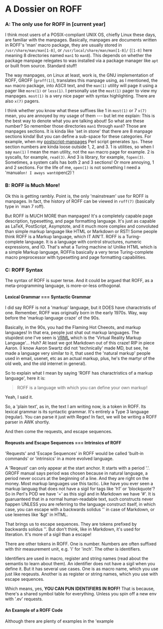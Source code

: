 # A Dossier on ROFF

### A: The only use for ROFF in [current year]

I think most users of a POSIX-compliant UNIX OS, chiefly Linux these days, are familiar with the manpages. Basically, manpages are documents written in ROFF's 'man' macro package, they are usually stored in `/usr/share/man/man[1-8]`, or `/usr/local/share/man/man[1-8]/` (`[1-8]` here meaning 8 directories named `man1` to `man8`). This depends on whether the package manpage relegates to was installed via a package manager like `apt` or built from source. Standard stuff!

The way manpages, on Linux at least, work is, the GNU implementation of ROFF, GROFF (`groff(1)`), translates this manpage using, as I mentioned, the `man` macro package, into ASCII text, and the `man(1)` utility will page it using a pager like `more(1)` or `less(1)`. I personally use the `most(1)` pager to view my manpages. `most(1)` is a very nice pager with syntax highlighting. There are also `x(7)` pagers. 

I think whether you know what these suffixes like 1 in `most(1)` or 7 `x(7)` mean, you are annoyed by my usage of them --- but let me explain: This is the best way to denote what you are talking about! So what are these number? So remember those directories `man1` through `man8`? Those are manpages sections. It is kinda like 'set in stone' that there are 8 manpage sections kinda! But you can define a sub-space for these categories. For example, when my [postscript-manpages](https://github.com/Chubek/postscript-manpages) Perl script generates `3ps`. These section numbers are kinda loose outside 1, 2, and 3. 1 is utilities, so when I say `man(1)` I mean the man utility, not the `man` macro page for example. 2 is syscalls, for example, `read(3)`. And 3 is library, for example, `fopen(3)`. Sometimes, a system calls has both 2 and 3 sections! Or more annoying, 1 and 2 sections. For the life of me, `open(1)` is not something I need a 'manual` on! I aways want `open(2)`!

### B: ROFF is Much More!

Ok this is getting rambly. Point is, the only 'mainstream' use for ROFF is manpages. In fact, the history of ROFF can be viewed in `roff(7)` (basically type in `man 7 roff). 

But ROFF is MUCH MORE than manpages! It's a completely capable page description, typesetting, and page formatting language. It's just as capable as LaTeX, PostScript, Asymptote, and it much more complex and convoluted than simple markup language like HTML or Markdown or RST! Some people think ROFF is a Markup language, which IT AIN'T. ROFF is a Turing-complete language. It is a language with control structures, numeric expressions, and IO. That's what a Turing machine is! Unlike HTML which is a simple Markup language, ROFFis basically a very terse Turing-complete macro preprocessor with typesetting and page formatting capabilities.

### C: ROFF Syntax

The syntax of ROFF is super terse. And it could be argued that ROFF, as a meta-programming language, is more-or-less orthogonal. 

#### Lexical Grammar === Syntactic Grammar

I did say ROFF is not a 'markup' language, but it DOES have charactristis of one. Remember, ROFF was originally born in the early 1970s. Way, way before the 'markup language craze' of the 90s.

Basically, in the 90s, you had the Flaming Hot Cheeots, and markup languages! In that era, people just shat out markup languages. The stupidest one I've seen is [VRML](https://en.wikipedia.org/wiki/VRML) which is the 'Virtual Reality Markup Language'... Huh? At least we got Markdown out of this craze! RIP in piece Aaron. (I know Aaron Swartz did not 'technically' made MD, but see, he made a language very similar to it, that used the 'natural markup' people used in email, usenet, etc as an actual markup, plus, he's the martyr of the old web, and the old internet in general).

So to explain what I mean by saying 'ROFF has charactristics of a markup language', here it is:

> ROFF is a language with which you can define your own markup!

Yeah, I said it.

So, a 'plain text', as in, the text I am writing now, is a token in ROFF. Its lexical grammar is its syntactic grammar. It's entirely a Type 3 language (regular). You can parse it just with Regex! In fact, we will be writing a ROFF parser in AWK shortly.

And then come the requests, and escape sequences.

#### Reqeusts and Escape Sequences === Intrinsics of ROFF

'Requests' and 'Escape Sequences' in ROFF would be called 'built-in commands' or 'intrinsics' in a more evolved language.

A 'Reqeust' can only appear at the start anchor. It starts with a period '.'. GROFF manual says period was chosen because in natural language, a period never occurs at the beginning of a line.  And they are right on the money. Most markup languages use this tactic. Like have you ever seen a markup languag that does not have a sigil for tags like 'h1' or 'blockquote'? So in Perl's POD we have '=' as this sigil and in Markdown we have '#'. It is guaruanteed that in a normal human-readable text, such constructs never happen UNLESS you are referring to the language construct itself, in which case, you can escape with a backwards solidus '\' in case of Markdown, or use lexemes like '&gt' in HTML.

That brings us to escape sequences. They are tokens prefixed by backwards solidus '\'. But don't think, like in Markdown, it's used for literation. It's more of a sigil than a escape!

There are other tokens in ROFF. One is number. Numbers are often suffixed with thir measurement unit, e.g. 'i' for 'inch'. The other is identifiers.

Identifiers are used in macro, register and string names (read about the semantis to learn about them). An identifier does not have a sigil when you define it. But it has several use cases. One is as macro name, which you use just like reqeusts. Another is as register or string names, which you use with escape sequences.

Which means, yes, **YOU CAN PUN IDENTIFIERS IN ROFF!** That is because, there's a shared symbol table for everything. Unless you spin off a new env with '.ev' requests.

#### An Example of a ROFF Code

Although there are plenty of examples in the 'example
